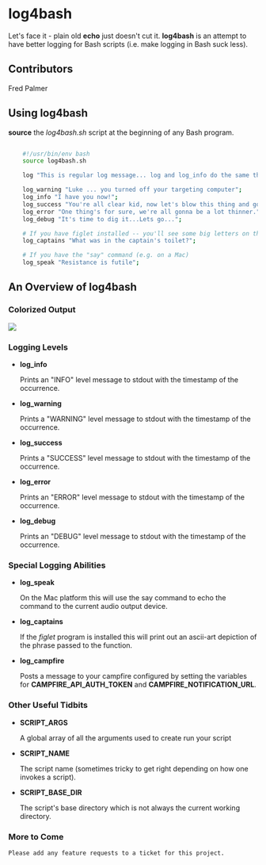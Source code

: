 # log4bash

Let's face it - plain old **echo** just doesn't cut it.  **log4bash** is an attempt to have better logging for Bash scripts (i.e. make logging in Bash suck less).

## Contributors

Fred Palmer

## Using log4bash

**source** the *log4bash.sh* script at the beginning of any Bash program.

``` bash

    #!/usr/bin/env bash
    source log4bash.sh

    log "This is regular log message... log and log_info do the same thing";

    log_warning "Luke ... you turned off your targeting computer";
    log_info "I have you now!";
    log_success "You're all clear kid, now let's blow this thing and go home.";
    log_error "One thing's for sure, we're all gonna be a lot thinner.";
    log_debug "It's time to dig it...Lets go...";

    # If you have figlet installed -- you'll see some big letters on the screen!
    log_captains "What was in the captain's toilet?";

    # If you have the "say" command (e.g. on a Mac)
    log_speak "Resistance is futile";

```

## An Overview of log4bash


### Colorized Output

[![](https://img.skitch.com/20110526-46e6ng8hj11pshw2s5my7e841.jpg)](https://img.skitch.com/20110526-46e6ng8hj11pshw2s5my7e841.jpg)

### Logging Levels

* **log_info**

    Prints an "INFO" level message to stdout with the timestamp of the occurrence.

* **log_warning**

    Prints a "WARNING" level message to stdout with the timestamp of the occurrence.

* **log_success**

    Prints a "SUCCESS" level message to stdout with the timestamp of the occurrence.

* **log_error**

    Prints an "ERROR" level message to stdout with the timestamp of the occurrence.
    
* **log_debug**

    Prints an "DEBUG" level message to stdout with the timestamp of the occurrence.

### Special Logging Abilities

* **log_speak**

    On the Mac platform this will use the say command to echo the command to the current audio output device.

* **log_captains**

    If the *figlet* program is installed this will print out an ascii-art depiction of the phrase passed to the function.
    
* **log_campfire**

    Posts a message to your campfire configured by setting the variables for **CAMPFIRE_API_AUTH_TOKEN** and **CAMPFIRE_NOTIFICATION_URL**.

### Other Useful Tidbits

* **SCRIPT_ARGS**

    A global array of all the arguments used to create run your script

* **SCRIPT_NAME**

    The script name (sometimes tricky to get right depending on how one invokes a script).

* **SCRIPT_BASE_DIR**

    The script's base directory which is not always the current working directory.

### More to Come

    Please add any feature requests to a ticket for this project.

